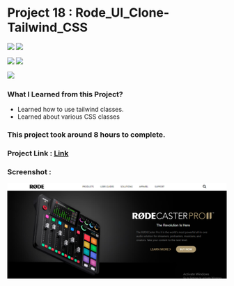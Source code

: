 # Project 18 : Rode_UI_Clone-Tailwind_CSS

![](https://img.shields.io/badge/iNeuron-LCO-red)
![](https://img.shields.io/badge/Hitesh--Choudhary-Full--stack--js--bootcamp-yellow)

![](https://img.shields.io/badge/HTML-CSS-orange)
![](https://img.shields.io/badge/LIVE--CLASS-PROJECT18-blueviolet)

![](https://img.shields.io/badge/Hrishikesh--Kumbhar-Software--Engineer-blue)

### What I Learned from this Project?

- Learned how to use tailwind classes. 
- Learned about various CSS classes

### This project took around 8 hours to complete.

### Project Link : [Link](https://rode-ui-clone-dashboard.netlify.app/)

### Screenshot :

![](./screenshot/rode-ui-clone.png)